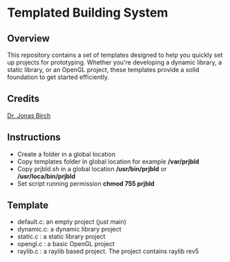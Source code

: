 # Templated Building System

## Overview

This repository contains a set of templates designed to help you quickly set up projects for prototyping. Whether you're developing a dynamic library, a static library, or an OpenGL project, these templates provide a solid foundation to get started efficiently.

## Credits

[Dr. Jonas Birch](https://www.youtube.com/watch?v=mRHy0e58S0s)

## Instructions

* Create a folder in a global location
* Copy templates folder in global location for example **/var/prjbld** 
* Copy prjbld.sh in a global location **/usr/bin/prjbld**  or **/usr/loca/bin/prjbld** 
* Set script running permission **chmod 755 prjbld** 

## Template

* default.c: an empty project (just main)
* dynamic.c: a dynamic library project
* static.c : a static library project
* opengl.c : a basic OpenGL project
* raylib.c : a raylib based project. The project contains raylib rev5